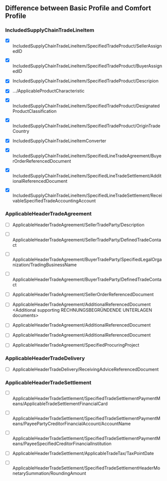 ## Difference between Basic Profile and Comfort Profile

### IncludedSupplyChainTradeLineItem

-   [x] IncludedSupplyChainTradeLineItem/SpecifiedTradeProduct/SellerAssignedID
-   [x] IncludedSupplyChainTradeLineItem/SpecifiedTradeProduct/BuyerAssignedID
-   [x] IncludedSupplyChainTradeLineItem/SpecifiedTradeProduct/Descripion
-   [x] .../ApplicableProductCharacteristic
-   [x] IncludedSupplyChainTradeLineItem/SpecifiedTradeProduct/DesignatedProductClassification
-   [x] IncludedSupplyChainTradeLineItem/SpecifiedTradeProduct/OriginTradeCountry
-   [x] IncludedSupplyChainTradeLineItemConverter

-   [x] IncludedSupplyChainTradeLineItem/SpecifiedLineTradeAgreement/BuyerOrderReferencedDocument

-   [x] IncludedSupplyChainTradeLineItem/SpecifiedLineTradeSettlement/AdditionalReferencedDocument
-   [x] IncludedSupplyChainTradeLineItem/SpecifiedLineTradeSettlement/ReceivableSpecifiedTradeAccountingAccount

### ApplicableHeaderTradeAgreement

-   [ ] ApplicableHeaderTradeAgreement/SellerTradeParty/Description
-   [ ] ApplicableHeaderTradeAgreement/SellerTradeParty/DefinedTradeContact

-   [ ] ApplicableHeaderTradeAgreement/BuyerTradeParty/SpecifiedLegalOrganization/TradingBusinessName
-   [ ] ApplicableHeaderTradeAgreement/BuyerTradeParty/DefinedTradeContact

-   [ ] ApplicableHeaderTradeAgreement/SellerOrderReferencedDocument

-   [ ] ApplicableHeaderTradeAgreement/AdditionalReferencedDocument <Additional supporting RECHNUNGSBEGRÜNDENDE UNTERLAGEN documents>
-   [ ] ApplicableHeaderTradeAgreement/AdditionalReferencedDocument <BT-17-Tender or lot reference>
-   [ ] ApplicableHeaderTradeAgreement/AdditionalReferencedDocument <BT-18-Invoiced object identifier>

-   [ ] ApplicableHeaderTradeAgreement/SpecifiedProcuringProject

### ApplicableHeaderTradeDelivery

-   [ ] ApplicableHeaderTradeDelivery/ReceivingAdviceReferencedDocument

### ApplicableHeaderTradeSettlement

-   [ ] ApplicableHeaderTradeSettlement/SpecifiedTradeSettlementPaymentMeans/ApplicableTradeSettlementFinancialCard
-   [ ] ApplicableHeaderTradeSettlement/SpecifiedTradeSettlementPaymentMeans/PayeePartyCreditorFinancialAccount/AccountName
-   [ ] ApplicableHeaderTradeSettlement/SpecifiedTradeSettlementPaymentMeans/PayeeSpecifiedCreditorFinancialInstitution

-   [ ] ApplicableHeaderTradeSettlement/ApplicableTradeTax/TaxPointDate

-   [ ] ApplicableHeaderTradeSettlement/SpecifiedTradeSettlementHeaderMonetarySummation/RoundingAmount
